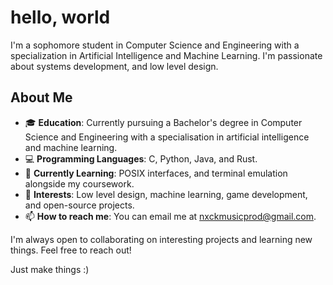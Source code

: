# hello, world 

I'm a sophomore student in Computer Science and Engineering with a specialization in Artificial Intelligence and Machine Learning. I'm passionate about systems development, and low level design.

## About Me

- 🎓 **Education**: Currently pursuing a Bachelor's degree in Computer Science and Engineering with a specialisation in artificial intelligence and machine learning.
- 💻 **Programming Languages**: C, Python, Java, and Rust.
- 🌱 **Currently Learning**: POSIX interfaces, and terminal emulation alongside my coursework.
- 🚀 **Interests**: Low level design, machine learning, game development, and open-source projects.
- 📫 **How to reach me**: You can email me at nxckmusicprod@gmail.com.

I'm always open to collaborating on interesting projects and learning new things. Feel free to reach out!

Just make things :)
